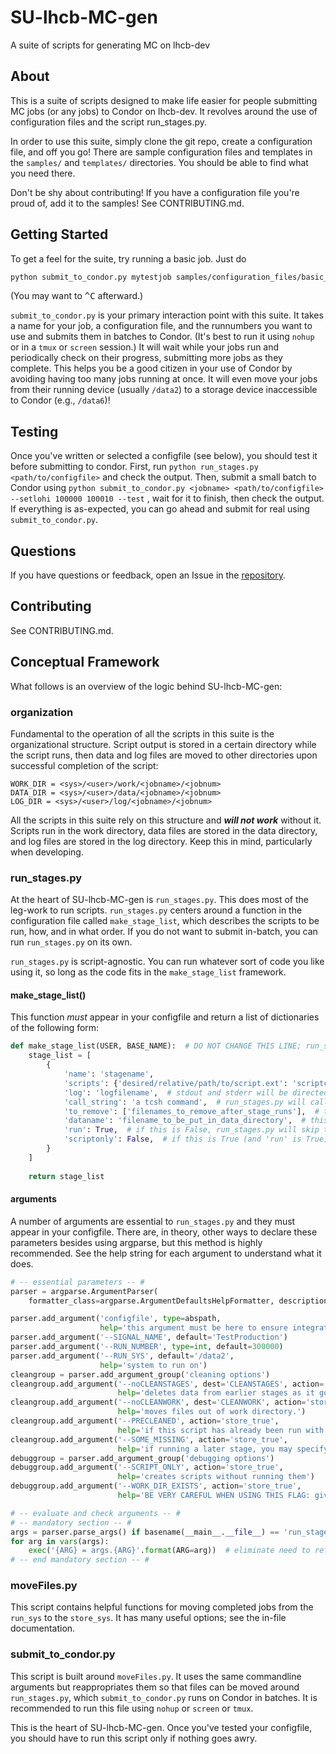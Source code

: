 # SU-lhcb-MC-gen
A suite of scripts for generating MC on lhcb-dev

## About
This is a suite of scripts designed to make life easier for people submitting MC jobs
(or any jobs) to Condor on lhcb-dev. It revolves around the use of configuration files
and the script run_stages.py.

In order to use this suite, simply clone the git repo, create a configuration file,
and off you go! There are sample configuration files and templates in the `samples/`
and `templates/` directories. You should be able to find what you need there.

Don't be shy about contributing! If you have a configuration file you're proud of, add
it to the samples! See CONTRIBUTING.md.

## Getting Started
To get a feel for the suite, try running a basic job. Just do
```bash
python submit_to_condor.py mytestjob samples/configuration_files/basic_GeneratorLevelMC_2016.py --setlohi 100000 100001
```
(You may want to <kbd>^C</kbd> afterward.)

`submit_to_condor.py` is your primary interaction point with this suite. It takes a
name for your job, a configuration file, and the runnumbers you want to use and submits
them in batches to Condor. (It's best to run it using `nohup` or in a `tmux` or
`screen` session.) It will wait while your jobs run and periodically check on their
progress, submitting more jobs as they complete. This helps you be a good citizen in
your use of Condor by avoiding having too many jobs running at once. It will even move
your jobs from their running device (usually `/data2`) to a storage device
inaccessible to Condor (e.g., `/data6`)!

## Testing
Once you've written or selected a configfile (see below), you should test it before submitting to
condor. First, run `python run_stages.py <path/to/configfile>` and check the output.
Then, submit a small batch to Condor using
`python submit_to_condor.py <jobname> <path/to/configfile> --setlohi 100000 100010 --test`
, wait for it to finish, then check the output. If everything is as-expected, you can
go ahead and submit for real using `submit_to_condor.py`.

## Questions
If you have questions or feedback, open an Issue in the
[repository](https://github.com/goi42/SU-lhcb-MC-gen/issues).

## Contributing
See CONTRIBUTING.md.

## Conceptual Framework
What follows is an overview of the logic behind SU-lhcb-MC-gen:

### organization
Fundamental to the operation of all the scripts in this suite is the organizational
structure. Script output is stored in a certain directory while the script runs, then
data and log files are moved to other directories upon successful completion of the
script:
```
WORK_DIR = <sys>/<user>/work/<jobname>/<jobnum>
DATA_DIR = <sys>/<user>/data/<jobname>/<jobnum>
LOG_DIR = <sys>/<user>/log/<jobname>/<jobnum>
```
All the scripts in this suite rely on this structure and ___will not work___ without
it. Scripts run in the work directory, data files are stored in the data directory,
and log files are stored in the log directory. Keep this in mind, particularly when
developing.

### run_stages.py
At the heart of SU-lhcb-MC-gen is `run_stages.py`. This does most of the leg-work to
run scripts. `run_stages.py` centers around a function in the configuration file
called `make_stage_list`, which describes the scripts to be run, how, and in what
order. If you do not want to submit in-batch, you can run `run_stages.py` on its own.

`run_stages.py` is script-agnostic. You can run whatever sort of code you like using
it, so long as the code fits in the `make_stage_list` framework.

#### make_stage_list()
This function _must_ appear in your configfile and return a list of dictionaries of
the following form:
```python
def make_stage_list(USER, BASE_NAME):  # DO NOT CHANGE THIS LINE; run_stages.py will pass its USER and BASE_NAME parameters--you may refer to them inside this function if you want to
    stage_list = [
        {
            'name': 'stagename',
            'scripts': {'desired/relative/path/to/script.ext': 'scriptcontent'},  # run_stages.py will create WORK_DIR/desired/relative/path/to/script.ext and write scriptcontent into it for every item in this dictionary
            'log': 'logfilename',  # stdout and stderr will be directed to this file while this stage runs
            'call_string': 'a tcsh command',  # run_stages.py will call this string with subprocess.call in a tsch shell; make sure to point it at your 'scripts' above if desired
            'to_remove': ['filenames_to_remove_after_stage_runs'],  # these files, if they exist, will be removed after the stage completes successfully
            'dataname': 'filename_to_be_put_in_data_directory',  # this file will be moved to DATA_DIR; all other generated (and not-removed) files and directories will be moved to LOG_DIR
            'run': True,  # if this is False, run_stages.py will skip this stage
            'scriptonly': False,  # if this is True (and 'run' is True), run_stages.py will write scripts but will not run the stage; cleanup still happens
        }
    ]
        
    return stage_list
```

#### arguments
A number of arguments are essential to `run_stages.py` and they must appear in your
configfile. There are, in theory, other ways to declare these parameters besides
using argparse, but this method is highly recommended. See the help string for each
argument to understand what it does.
```python
# -- essential parameters -- #
parser = argparse.ArgumentParser(
    formatter_class=argparse.ArgumentDefaultsHelpFormatter, description='set parameters to be used in run_stages.py')

parser.add_argument('configfile', type=abspath,
                    help='this argument must be here to ensure integration with run_stages.py')
parser.add_argument('--SIGNAL_NAME', default='TestProduction')
parser.add_argument('--RUN_NUMBER', type=int, default=300000)
parser.add_argument('--RUN_SYS', default='/data2',
                    help='system to run on')
cleangroup = parser.add_argument_group('cleaning options')
cleangroup.add_argument('--noCLEANSTAGES', dest='CLEANSTAGES', action='store_false',
                        help='deletes data from earlier stages as it goes.')
cleangroup.add_argument('--noCLEANWORK', dest='CLEANWORK', action='store_false',
                        help='moves files out of work directory.')
cleangroup.add_argument('--PRECLEANED', action='store_true',
                        help='if this script has already been run with CLEANWORK active, you can specify this argument so that it moves appropriate files to the work directory first')
cleangroup.add_argument('--SOME_MISSING', action='store_true',
                        help='if running a later stage, you may specify this argument to let the script terminate without errors if the input files are missing')
debuggroup = parser.add_argument_group('debugging options')
debuggroup.add_argument('--SCRIPT_ONLY', action='store_true',
                        help='creates scripts without running them')
debuggroup.add_argument('--WORK_DIR_EXISTS', action='store_true',
                        help='BE VERY CAREFUL WHEN USING THIS FLAG: gives permission to run if WORK_DIR already exists! Also allows overwrite of extant Opts directories.')

# -- evaluate and check arguments -- #
# -- mandatory section -- #
args = parser.parse_args() if basename(__main__.__file__) == 'run_stages.py' else parser.parse_known_args()[0]  # assume all arguments are for this script if 'run_stages.py' is the main file, else allow arguments to go to other scripts
for arg in vars(args):
    exec('{ARG} = args.{ARG}'.format(ARG=arg))  # eliminate need to reference things as arg.thing
# -- end mandatory section -- #
```

### moveFiles.py
This script contains helpful functions for moving completed jobs from the `run_sys`
to the `store_sys`. It has many useful options; see the in-file documentation.

### submit_to_condor.py
This script is built around `moveFiles.py`. It uses the same commandline arguments
but reappropriates them so that files can be moved around `run_stages.py`, which
`submit_to_condor.py` runs on Condor in batches. It is recommended to run this file
using `nohup` or `screen` or `tmux`.

This is the heart of SU-lhcb-MC-gen. Once you've tested your configfile, you
should have to run this script only if nothing goes awry.
